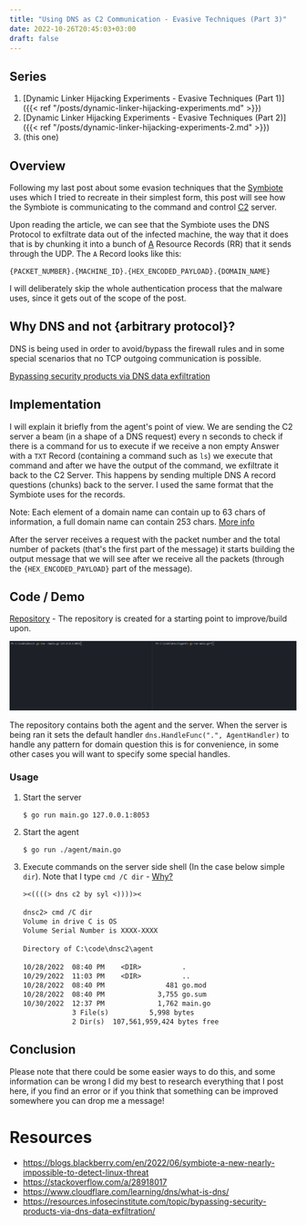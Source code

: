 ```yaml
---
title: "Using DNS as C2 Communication - Evasive Techniques (Part 3)"
date: 2022-10-26T20:45:03+03:00
draft: false
---
```


## Series

1. [Dynamic Linker Hijacking Experiments - Evasive Techniques (Part 1)]({{< ref "/posts/dynamic-linker-hijacking-experiments.md" >}})
2. [Dynamic Linker Hijacking Experiments - Evasive Techniques (Part 2)]({{< ref "/posts/dynamic-linker-hijacking-experiments-2.md" >}})
3. (this one)

## Overview
Following my last post about some evasion techniques that the [Symbiote](https://blogs.blackberry.com/en/2022/06/symbiote-a-new-nearly-impossible-to-detect-linux-threat) uses which I tried to recreate in their simplest form, this post will see how the Symbiote is communicating to the command and control [C2](https://www.malwarepatrol.net/command-control-servers-c2-servers-fundamentals/) server.

Upon reading the article, we can see that the Symbiote uses the DNS Protocol to exfiltrate data out of the infected machine, the way that it does that is by chunking it into a bunch of [A](https://www.cloudflare.com/learning/dns/dns-records/dns-a-record/) Resource Records (RR) that it sends through the UDP. The `A` Record looks like this:

```
{PACKET_NUMBER}.{MACHINE_ID}.{HEX_ENCODED_PAYLOAD}.{DOMAIN_NAME}
```

I will deliberately skip the whole authentication process that the malware uses, since it gets out of the scope of the post.

## Why DNS and not {arbitrary protocol}? 

DNS is being used in order to avoid/bypass the firewall rules and in some special scenarios that no TCP outgoing communication is possible.

[Bypassing security products via DNS data exfiltration](https://resources.infosecinstitute.com/topic/bypassing-security-products-via-dns-data-exfiltration/)

## Implementation

I will explain it briefly from the agent's point of view. We are sending the C2 server a beam (in a shape of a DNS request) every n seconds to check if there is a command for us to execute if we receive a non empty Answer with a `TXT` Record (containing a command such as `ls`) we execute that command and after we have the output of the command, we exfiltrate it back to the C2 Server. This happens by sending multiple DNS A record questions (chunks) back to the server. I used the same format that the Symbiote uses for the records.

Note: Each element of a domain name can contain up to 63 chars of information, a full domain name can contain 253 chars. [More info](https://stackoverflow.com/a/28918017)

After the server receives a request with the packet number and the total number of packets (that's the first part of the message) it starts building the output message that we will see after we receive all the packets (through the `{HEX_ENCODED_PAYLOAD}` part of the message).

## Code / Demo

[Repository](https://github.com/syrull/dnsc2) - The repository is created for a starting point to improve/build upon.

![DNSC2Demo](/dnsc2/demo.gif)

The repository contains both the agent and the server. When the server is being ran it sets the default handler `dns.HandleFunc(".", AgentHandler)` to handle any pattern for domain question this is for convenience, in some other cases you will want to specify some special handles.

### Usage

1. Start the server
    ```console
    $ go run main.go 127.0.0.1:8053 
    ```
2. Start the agent
    ```console
    $ go run ./agent/main.go
    ```
3. Execute commands on the server side shell (In the case below simple `dir`). Note that I type `cmd /C dir` - [Why?](https://superuser.com/a/1246360)
    ```console
    ><((((> dns c2 by syl <))))><

    dnsc2> cmd /C dir
    Volume in drive C is OS
    Volume Serial Number is XXXX-XXXX

    Directory of C:\code\dnsc2\agent

    10/28/2022  08:40 PM    <DIR>          .
    10/29/2022  11:03 PM    <DIR>          ..
    10/28/2022  08:40 PM               481 go.mod
    10/28/2022  08:40 PM             3,755 go.sum
    10/30/2022  12:37 PM             1,762 main.go
                3 File(s)          5,998 bytes
                2 Dir(s)  107,561,959,424 bytes free
    ```

## Conclusion

Please note that there could be some easier ways to do this, and some information can be wrong I did my best to research everything that I post here, if you find an error or if you think that something can be improved somewhere you can drop me a message!

# Resources 
- https://blogs.blackberry.com/en/2022/06/symbiote-a-new-nearly-impossible-to-detect-linux-threat
- https://stackoverflow.com/a/28918017
- https://www.cloudflare.com/learning/dns/what-is-dns/
- https://resources.infosecinstitute.com/topic/bypassing-security-products-via-dns-data-exfiltration/